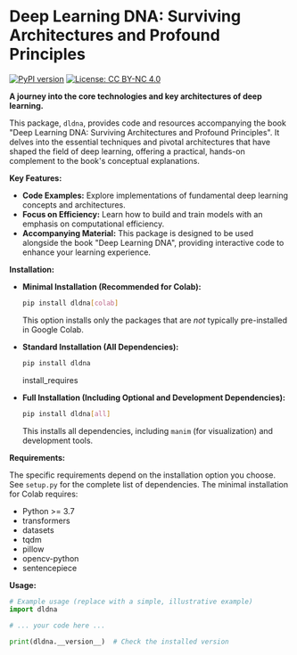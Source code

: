 # Deep Learning DNA: Surviving Architectures and Profound Principles

[![PyPI version](https://badge.fury.io/py/dldna.svg)](https://badge.fury.io/py/dldna)
[![License: CC BY-NC 4.0](https://img.shields.io/badge/License-CC%20BY--NC%204.0-lightgrey.svg)](https://creativecommons.org/licenses/by-nc/4.0/)

**A journey into the core technologies and key architectures of deep learning.**

This package, `dldna`, provides code and resources accompanying the book "Deep Learning DNA: Surviving Architectures and Profound Principles". It delves into the essential techniques and pivotal architectures that have shaped the field of deep learning, offering a practical, hands-on complement to the book's conceptual explanations.

**Key Features:**

*   **Code Examples:** Explore implementations of fundamental deep learning concepts and architectures.
*   **Focus on Efficiency:** Learn how to build and train models with an emphasis on computational efficiency.
*   **Accompanying Material:** This package is designed to be used alongside the book "Deep Learning DNA", providing interactive code to enhance your learning experience.

**Installation:**

*   **Minimal Installation (Recommended for Colab):**

    ```bash
    pip install dldna[colab]
    ```
    This option installs only the packages that are *not* typically pre-installed in Google Colab.

*   **Standard Installation (All Dependencies):**
    ```bash
    pip install dldna
    ```
    install_requires

*   **Full Installation (Including Optional and Development Dependencies):**

    ```bash
    pip install dldna[all]
    ```
    This installs all dependencies, including `manim` (for visualization) and development tools.


**Requirements:**

The specific requirements depend on the installation option you choose. See `setup.py` for the complete list of dependencies.  The minimal installation for Colab requires:

*   Python >= 3.7
*   transformers
*   datasets
*   tqdm
*   pillow
*   opencv-python
*   sentencepiece

**Usage:**

```python
# Example usage (replace with a simple, illustrative example)
import dldna

# ... your code here ...

print(dldna.__version__)  # Check the installed version